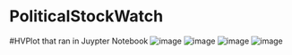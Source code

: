 # PoliticalStockWatch

#HVPlot that ran in Juypter Notebook
![image](https://user-images.githubusercontent.com/106267420/182759056-a2244daa-3151-48c1-8e48-e5a276a90aa1.png)
![image](https://user-images.githubusercontent.com/106267420/182759090-3b19b60f-6697-4667-8871-a5eafa757521.png)
![image](https://user-images.githubusercontent.com/106267420/182759132-72802ab3-2b15-4494-8eeb-86dd8316fae3.png)
![image](https://user-images.githubusercontent.com/106267420/182759195-346cd274-d75e-4f29-aae0-f416bb7af0cc.png)
